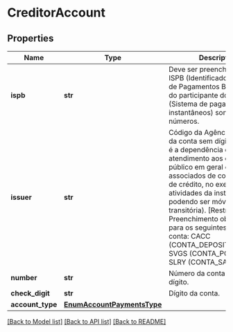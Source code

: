 # CreditorAccount

## Properties
Name | Type | Description | Notes
------------ | ------------- | ------------- | -------------
**ispb** | **str** | Deve ser preenchido com o ISPB (Identificador do Sistema de Pagamentos Brasileiros) do participante do SPI (Sistema de pagamentos instantâneos) somente com números.  | 
**issuer** | **str** | Código da Agência emissora da conta sem dígito.   (Agência é a dependência destinada ao atendimento aos clientes, ao público em geral e aos associados de cooperativas de crédito,   no exercício de atividades da instituição, não podendo ser móvel ou transitória).   [Restrição] Preenchimento obrigatório para os seguintes tipos de conta: CACC (CONTA_DEPOSITO_A_VISTA), SVGS (CONTA_POUPANCA) e SLRY (CONTA_SALARIO).  | [optional] 
**number** | **str** | Número da conta sem o dígito. | 
**check_digit** | **str** | Dígito da conta. | 
**account_type** | [**EnumAccountPaymentsType**](EnumAccountPaymentsType.md) |  | 

[[Back to Model list]](../README.md#documentation-for-models) [[Back to API list]](../README.md#documentation-for-api-endpoints) [[Back to README]](../README.md)

